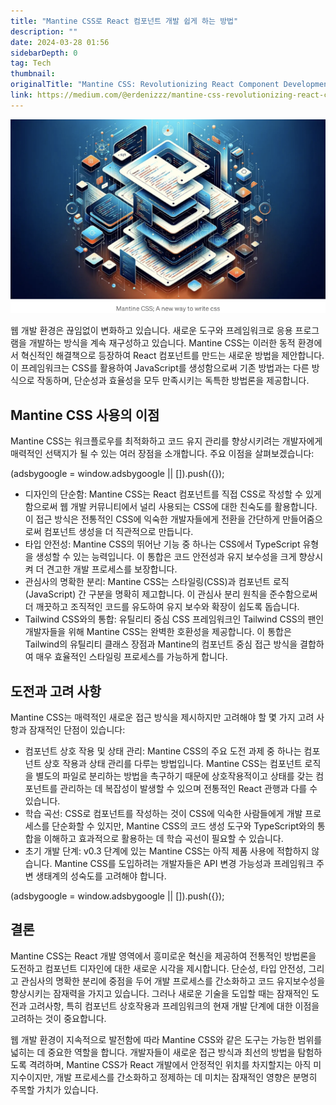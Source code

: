 ```yaml
---
title: "Mantine CSS로 React 컴포넌트 개발 쉽게 하는 방법"
description: ""
date: 2024-03-28 01:56
sidebarDepth: 0
tag: Tech
thumbnail: 
originalTitle: "Mantine CSS: Revolutionizing React Component Development"
link: https://medium.com/@erdenizzz/mantine-css-revolutionizing-react-component-development-da97cfa9edbc
---
```



![Mantine CSS](./img/MantineCSSRevolutionizingReactComponentDevelopment_0.png)

웹 개발 환경은 끊임없이 변화하고 있습니다. 새로운 도구와 프레임워크로 응용 프로그램을 개발하는 방식을 계속 재구성하고 있습니다. Mantine CSS는 이러한 동적 환경에서 혁신적인 해결책으로 등장하여 React 컴포넌트를 만드는 새로운 방법을 제안합니다. 이 프레임워크는 CSS를 활용하여 JavaScript를 생성함으로써 기존 방법과는 다른 방식으로 작동하며, 단순성과 효율성을 모두 만족시키는 독특한 방법론을 제공합니다.

## Mantine CSS 사용의 이점

Mantine CSS는 워크플로우를 최적화하고 코드 유지 관리를 향상시키려는 개발자에게 매력적인 선택지가 될 수 있는 여러 장점을 소개합니다. 주요 이점을 살펴보겠습니다:

<!-- ui-log 수평형 -->
<ins class="adsbygoogle"
  style="display:block"
  data-ad-client="ca-pub-4877378276818686"
  data-ad-slot="9743150776"
  data-ad-format="auto"
  data-full-width-responsive="true"></ins>
<component is="script">
(adsbygoogle = window.adsbygoogle || []).push({});
</component>

- 디자인의 단순함: Mantine CSS는 React 컴포넌트를 직접 CSS로 작성할 수 있게 함으로써 웹 개발 커뮤니티에서 널리 사용되는 CSS에 대한 친숙도를 활용합니다. 이 접근 방식은 전통적인 CSS에 익숙한 개발자들에게 전환을 간단하게 만들어줌으로써 컴포넌트 생성을 더 직관적으로 만듭니다.
- 타입 안전성: Mantine CSS의 뛰어난 기능 중 하나는 CSS에서 TypeScript 유형을 생성할 수 있는 능력입니다. 이 통합은 코드 안전성과 유지 보수성을 크게 향상시켜 더 견고한 개발 프로세스를 보장합니다.
- 관심사의 명확한 분리: Mantine CSS는 스타일링(CSS)과 컴포넌트 로직(JavaScript) 간 구분을 명확히 제고합니다. 이 관심사 분리 원칙을 준수함으로써 더 깨끗하고 조직적인 코드를 유도하여 유지 보수와 확장이 쉽도록 돕습니다.
- Tailwind CSS와의 통합: 유틸리티 중심 CSS 프레임워크인 Tailwind CSS의 팬인 개발자들을 위해 Mantine CSS는 완벽한 호환성을 제공합니다. 이 통합은 Tailwind의 유틸리티 클래스 장점과 Mantine의 컴포넌트 중심 접근 방식을 결합하여 매우 효율적인 스타일링 프로세스를 가능하게 합니다.

## 도전과 고려 사항

Mantine CSS는 매력적인 새로운 접근 방식을 제시하지만 고려해야 할 몇 가지 고려 사항과 잠재적인 단점이 있습니다:

- 컴포넌트 상호 작용 및 상태 관리: Mantine CSS의 주요 도전 과제 중 하나는 컴포넌트 상호 작용과 상태 관리를 다루는 방법입니다. Mantine CSS는 컴포넌트 로직을 별도의 파일로 분리하는 방법을 촉구하기 때문에 상호작용적이고 상태를 갖는 컴포넌트를 관리하는 데 복잡성이 발생할 수 있으며 전통적인 React 관행과 다를 수 있습니다.
- 학습 곡선: CSS로 컴포넌트를 작성하는 것이 CSS에 익숙한 사람들에게 개발 프로세스를 단순화할 수 있지만, Mantine CSS의 코드 생성 도구와 TypeScript와의 통합을 이해하고 효과적으로 활용하는 데 학습 곡선이 필요할 수 있습니다.
- 초기 개발 단계: v0.3 단계에 있는 Mantine CSS는 아직 제품 사용에 적합하지 않습니다. Mantine CSS를 도입하려는 개발자들은 API 변경 가능성과 프레임워크 주변 생태계의 성숙도를 고려해야 합니다.

<!-- ui-log 수평형 -->
<ins class="adsbygoogle"
  style="display:block"
  data-ad-client="ca-pub-4877378276818686"
  data-ad-slot="9743150776"
  data-ad-format="auto"
  data-full-width-responsive="true"></ins>
<component is="script">
(adsbygoogle = window.adsbygoogle || []).push({});
</component>

## 결론

Mantine CSS는 React 개발 영역에서 흥미로운 혁신을 제공하여 전통적인 방법론을 도전하고 컴포넌트 디자인에 대한 새로운 시각을 제시합니다. 단순성, 타입 안전성, 그리고 관심사의 명확한 분리에 중점을 두어 개발 프로세스를 간소화하고 코드 유지보수성을 향상시키는 잠재력을 가지고 있습니다. 그러나 새로운 기술을 도입할 때는 잠재적인 도전과 고려사항, 특히 컴포넌트 상호작용과 프레임워크의 현재 개발 단계에 대한 이점을 고려하는 것이 중요합니다.

웹 개발 환경이 지속적으로 발전함에 따라 Mantine CSS와 같은 도구는 가능한 범위를 넓히는 데 중요한 역할을 합니다. 개발자들이 새로운 접근 방식과 최선의 방법을 탐험하도록 격려하며, Mantine CSS가 React 개발에서 안정적인 위치를 차지할지는 아직 미지수이지만, 개발 프로세스를 간소화하고 정제하는 데 미치는 잠재적인 영향은 분명히 주목할 가치가 있습니다.